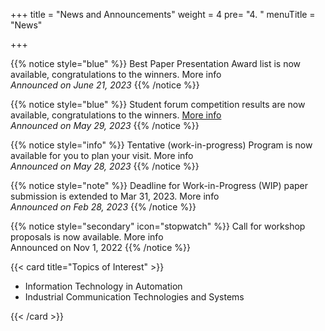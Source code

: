 +++
title = "News and Announcements"
weight = 4
pre= "4. "
menuTitle = "News"

+++

{{% notice style="blue" %}}
Best Paper Presentation Award list is now available, congratulations to the winners. More info  
<em>Announced on June 21, 2023</em>
{{% /notice %}}


{{% notice style="blue" %}}
Student forum competition results are now available, congratulations to the winners. [More info](https://google.com)  
<em>Announced on May 29, 2023</em>
{{% /notice %}}

{{% notice style="info" %}}
Tentative (work-in-progress) Program is now available for you to plan your visit. More info   
<em>Announced on May 28, 2023</em>
{{% /notice %}}


{{% notice style="note" %}}
Deadline for Work-in-Progress (WIP) paper submission is extended to Mar 31, 2023. More info   
<em>Announced on Feb 28, 2023</em>
{{% /notice %}}


{{% notice style="secondary" icon="stopwatch" %}}
Call for workshop proposals is now available. More info    
Announced on Nov 1, 2022
{{% /notice %}}

{{< card title="Topics of Interest" >}}
<ul class="card-text">
    <li>Information Technology in Automation</li>
    <li>Industrial Communication Technologies and Systems</li>
    <!-- Add more list items as needed -->
</ul>
{{< /card >}}
